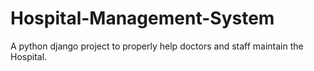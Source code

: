 # Hospital-Management-System
A python django project to properly help doctors and staff maintain the Hospital.
